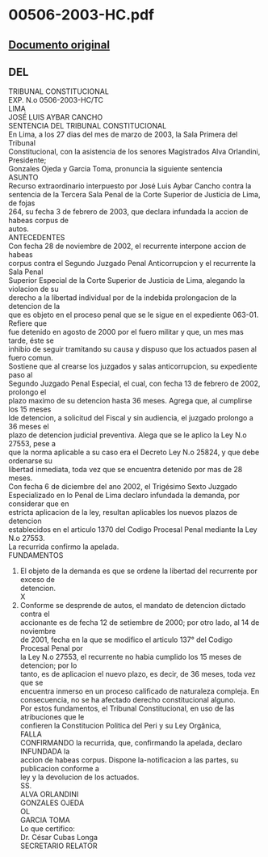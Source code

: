 
00506-2003-HC.pdf
=================
  
[Documento original](https://tc.gob.pe/jurisprudencia/2003/00506-2003-HC.pdf)  
---  
DEL  
-  
TRIBUNAL CONSTITUCIONAL  
EXP. N.o 0506-2003-HC/TC  
LIMA  
JOSÉ LUIS AYBAR CANCHO  
SENTENCIA DEL TRIBUNAL CONSTITUCIONAL  
En Lima, a los 27 dias del mes de marzo de 2003, la Sala Primera del Tribunal  
Constitucional, con la asistencia de los senores Magistrados Alva Orlandini, Presidente;  
Gonzales Ojeda y Garcia Toma, pronuncia la siguiente sentencia  
ASUNTO  
Recurso extraordinario interpuesto por José Luis Aybar Cancho contra la  
sentencia de la Tercera Sala Penal de la Corte Superior de Justicia de Lima, de fojas  
264, su fecha 3 de febrero de 2003, que declara infundada la accion de habeas corpus de  
autos.  
ANTECEDENTES  
Con fecha 28 de noviembre de 2002, el recurrente interpone accion de habeas  
corpus contra el Segundo Juzgado Penal Anticorrupcion y el recurrente la Sala Penal  
Superior Especial de la Corte Superior de Justicia de Lima, alegando la violacion de su  
derecho a la libertad individual por de la indebida prolongacion de la detencion de la  
que es objeto en el proceso penal que se le sigue en el expediente 063-01. Refiere que  
fue detenido en agosto de 2000 por el fuero militar y que, un mes mas tarde, éste se  
inhibio de seguir tramitando su causa y dispuso que los actuados pasen al fuero comun.  
Sostiene que al crearse los juzgados y salas anticorrupcion, su expediente paso al  
Segundo Juzgado Penal Especial, el cual, con fecha 13 de febrero de 2002, prolongo el  
plazo maximo de su detencion hasta 36 meses. Agrega que, al cumplirse los 15 meses  
Ide detencion, a solicitud del Fiscal y sin audiencia, el juzgado prolongo a 36 meses el  
plazo de detencion judicial preventiva. Alega que se le aplico la Ley N.o 27553, pese a  
que la norma aplicable a su caso era el Decreto Ley N.o 25824, y que debe ordenarse su  
libertad inmediata, toda vez que se encuentra detenido por mas de 28 meses.  
Con fecha 6 de diciembre del ano 2002, el Trigésimo Sexto Juzgado  
Especializado en lo Penal de Lima declaro infundada la demanda, por considerar que en  
estricta aplicacion de la ley, resultan aplicables los nuevos plazos de detencion  
establecidos en el articulo 1370 del Codigo Procesal Penal mediante la Ley N.o 27553.  
La recurrida confirmo la apelada.  
FUNDAMENTOS  
1. El objeto de la demanda es que se ordene la libertad del recurrente por exceso de  
detencion.  
X  
2. Conforme se desprende de autos, el mandato de detencion dictado contra el  
accionante es de fecha 12 de setiembre de 2000; por otro lado, al 14 de noviembre  
de 2001, fecha en la que se modifico el articulo 137° del Codigo Procesal Penal por  
la Ley N.o 27553, el recurrente no habia cumplido los 15 meses de detencion; por lo  
tanto, es de aplicacion el nuevo plazo, es decir, de 36 meses, toda vez que se  
encuentra inmerso en un proceso calificado de naturaleza compleja. En  
consecuencia, no se ha afectado derecho constitucional alguno.  
Por estos fundamentos, el Tribunal Constitucional, en uso de las atribuciones que le  
confieren la Constitucion Politica del Peri y su Ley Orgânica,  
FALLA  
CONFIRMANDO la recurrida, que, confirmando la apelada, declaro INFUNDADA la  
accion de habeas corpus. Dispone la-notificacion a las partes, su publicacion conforme a  
ley y la devolucion de los actuados.  
SS.  
ALVA ORLANDINI  
GONZALES OJEDA  
OL  
GARCIA TOMA  
Lo que certifico:  
Dr. César Cubas Longa  
SECRETARIO RELATOR